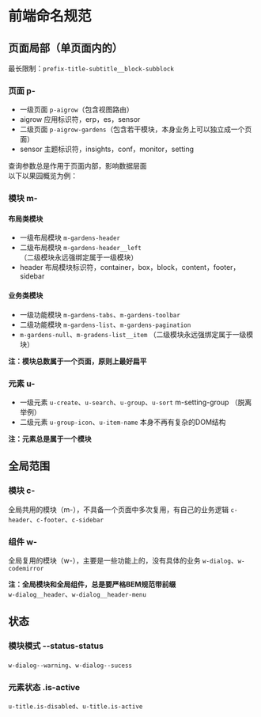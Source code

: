 # 前端命名规范

## 页面局部（单页面内的）

最长限制：`prefix-title-subtitle__block-subblock`

### 页面 p-
+ 一级页面 `p-aigrow`（包含视图路由）
+ aigrow 应用标识符，erp，es，sensor
+ 二级页面 `p-aigrow-gardens`（包含若干模块，本身业务上可以独立成一个页面）
+ sensor 主题标识符，insights，conf，monitor，setting
  
查询参数总是作用于页面内部，影响数据层面  
以下以果园概览为例：

### 模块 m-

#### 布局类模块
+ 一级布局模块 `m-gardens-header` 
+ 二级布局模块 `m-gardens-header__left`（二级模块永远强绑定属于一级模块） 
+ header 布局模块标识符，container，box，block，content，footer，sidebar

#### 业务类模块
+ 一级功能模块 `m-gardens-tabs`、`m-gardens-toolbar` 
+ 二级功能模块 `m-gardens-list`、`m-gardens-pagination`
+ `m-gardens-null`、`m-gradens-list__item` （二级模块永远强绑定属于一级模块）

**注：模块总数属于一个页面，原则上最好扁平**

### 元素 u-
+ 一级元素  `u-create`、`u-search`、`u-group`、`u-sort`
m-setting-group （脱离举例）
+ 二级元素 `u-group-icon`、`u-item-name` 本身不再有复杂的DOM结构

**注：元素总是属于一个模块**


## 全局范围

### 模块 c-
全局共用的模块（m-），不具备一个页面中多次复用，有自己的业务逻辑
`c-header`、`c-footer`、`c-sidebar`

### 组件 w-
全局复用的模块（w-），主要是一些功能上的，没有具体的业务
`w-dialog`、`w-codemirror` 

**注：全局模块和全局组件，总是要严格BEM规范带前缀**  
`w-dialog__header`、`w-dialog__header-menu`

## 状态

### 模块模式 --status-status
`w-dialog--warning`、`w-dialog--sucess`

### 元素状态 .is-active
`u-title.is-disabled`、`u-title.is-active`

